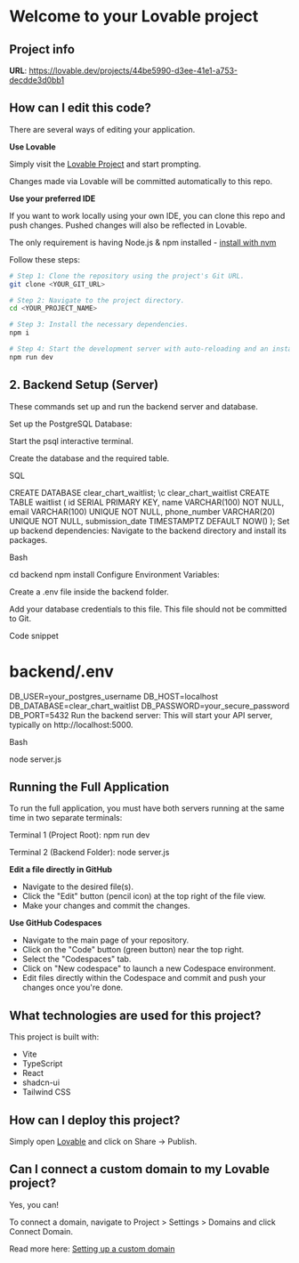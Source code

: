 # Welcome to your Lovable project

## Project info

**URL**: https://lovable.dev/projects/44be5990-d3ee-41e1-a753-decdde3d0bb1

## How can I edit this code?

There are several ways of editing your application.

**Use Lovable**

Simply visit the [Lovable Project](https://lovable.dev/projects/44be5990-d3ee-41e1-a753-decdde3d0bb1) and start prompting.

Changes made via Lovable will be committed automatically to this repo.

**Use your preferred IDE**

If you want to work locally using your own IDE, you can clone this repo and push changes. Pushed changes will also be reflected in Lovable.

The only requirement is having Node.js & npm installed - [install with nvm](https://github.com/nvm-sh/nvm#installing-and-updating)

Follow these steps:

```sh
# Step 1: Clone the repository using the project's Git URL.
git clone <YOUR_GIT_URL>

# Step 2: Navigate to the project directory.
cd <YOUR_PROJECT_NAME>

# Step 3: Install the necessary dependencies.
npm i

# Step 4: Start the development server with auto-reloading and an instant preview.
npm run dev
```


## 2. Backend Setup (Server)
These commands set up and run the backend server and database.

Set up the PostgreSQL Database:

Start the psql interactive terminal.

Create the database and the required table.

SQL

CREATE DATABASE clear_chart_waitlist;
\c clear_chart_waitlist
CREATE TABLE waitlist (
    id SERIAL PRIMARY KEY,
    name VARCHAR(100) NOT NULL,
    email VARCHAR(100) UNIQUE NOT NULL,
    phone_number VARCHAR(20) UNIQUE NOT NULL,
    submission_date TIMESTAMPTZ DEFAULT NOW()
);
Set up backend dependencies:
Navigate to the backend directory and install its packages.

Bash

cd backend
npm install
Configure Environment Variables:

Create a .env file inside the backend folder.

Add your database credentials to this file. This file should not be committed to Git.

Code snippet

# backend/.env
DB_USER=your_postgres_username
DB_HOST=localhost
DB_DATABASE=clear_chart_waitlist
DB_PASSWORD=your_secure_password
DB_PORT=5432
Run the backend server:
This will start your API server, typically on http://localhost:5000.

Bash

node server.js
## Running the Full Application
To run the full application, you must have both servers running at the same time in two separate terminals:

Terminal 1 (Project Root): npm run dev

Terminal 2 (Backend Folder): node server.js


**Edit a file directly in GitHub**

- Navigate to the desired file(s).
- Click the "Edit" button (pencil icon) at the top right of the file view.
- Make your changes and commit the changes.

**Use GitHub Codespaces**

- Navigate to the main page of your repository.
- Click on the "Code" button (green button) near the top right.
- Select the "Codespaces" tab.
- Click on "New codespace" to launch a new Codespace environment.
- Edit files directly within the Codespace and commit and push your changes once you're done.

## What technologies are used for this project?

This project is built with:

- Vite
- TypeScript
- React
- shadcn-ui
- Tailwind CSS



## How can I deploy this project?

Simply open [Lovable](https://lovable.dev/projects/44be5990-d3ee-41e1-a753-decdde3d0bb1) and click on Share -> Publish.

## Can I connect a custom domain to my Lovable project?

Yes, you can!

To connect a domain, navigate to Project > Settings > Domains and click Connect Domain.

Read more here: [Setting up a custom domain](https://docs.lovable.dev/tips-tricks/custom-domain#step-by-step-guide)
